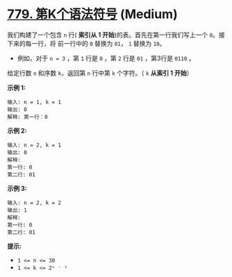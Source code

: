 # [779. 第K个语法符号][link] (Medium)

[link]: https://leetcode.cn/problems/k-th-symbol-in-grammar/

我们构建了一个包含 `n` 行( **索引从 1  开始**)的表。首先在第一行我们写上一个 `0`。接下来的每一行，将
前一行中的 `0` 替换为 `01`， `1` 替换为 `10`。

- 例如，对于 `n = 3` ，第 `1` 行是 `0` ，第 `2` 行是 `01` ，第3行是 `0110` 。

给定行数 `n` 和序数 `k`，返回第 `n` 行中第 `k` 个字符。（ `k` **从索引 1 开始**）

**示例 1:**

```
输入: n = 1, k = 1
输出: 0
解释: 第一行：0
```

**示例 2:**

```
输入: n = 2, k = 1
输出: 0
解释:
第一行: 0
第二行: 01
```

**示例 3:**

```
输入: n = 2, k = 2
输出: 1
解释:
第一行: 0
第二行: 01
```

**提示:**

- `1 <= n <= 30`
- `1 <= k <= 2ⁿ ⁻ ¹`
